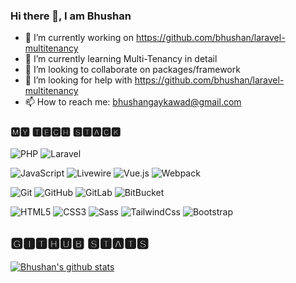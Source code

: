 ### Hi there 👋, I am Bhushan

- 🔭 I’m currently working on https://github.com/bhushan/laravel-multitenancy
- 🌱 I’m currently learning Multi-Tenancy in detail
- 👯 I’m looking to collaborate on packages/framework
- 🤔 I’m looking for help with https://github.com/bhushan/laravel-multitenancy
- 📫 How to reach me: bhushangaykawad@gmail.com

### 🅼🆈 🆃🅴🅲🅷 🆂🆃🅰🅲🅺

![PHP](https://img.shields.io/badge/-PHP-%231572B6?style=flat-square&color=blue&logo=php&logoColor=ffffff)
![Laravel](https://img.shields.io/badge/-Laravel-%231572B6?style=flat-square&color=green&logo=laravel&logoColor=fffff)

![JavaScript](https://img.shields.io/badge/-JavaScript-%23F7DF1C?style=flat-square&logo=javascript&logoColor=000000&labelColor=%23F7DF1C&color=%23FFCE5A)
![Livewire](https://img.shields.io/badge/-Livewire-%231572B6?style=flat-square&color=blueviolet&logo=laravel-livewire&logoColor=ffffff)
![Vue.js](https://img.shields.io/badge/-Vue.js-%232c3e50?style=flat-square&logo=Vue.js)
![Webpack](https://img.shields.io/badge/-Webpack-%232C3A42?style=flat-square&logo=webpack)

![Git](https://img.shields.io/badge/-Git-%23F05032?style=flat-square&logo=git&logoColor=%23ffffff)
![GitHub](https://img.shields.io/badge/-GitHub-%23F05032?style=flat-square&logo=github&logoColor=%23ffffff&color=grey)
![GitLab](https://img.shields.io/badge/-GitLab-%23F05032?style=flat-square&logo=gitlab&logoColor=%23ffffff&color=grey)
![BitBucket](https://img.shields.io/badge/-BitBucket-%23F05032?style=flat-square&logo=bitbucket&logoColor=%23ffffff&color=grey)

![HTML5](https://img.shields.io/badge/-HTML5-%23E44D27?style=flat-square&logo=html5&logoColor=ffffff)
![CSS3](https://img.shields.io/badge/-CSS3-%231572B6?style=flat-square&logo=css3)
![Sass](https://img.shields.io/badge/-Sass-%23CC6699?style=flat-square&logo=sass&logoColor=ffffff)
![TailwindCss](https://img.shields.io/badge/-TailwindCss-%231a202c?style=flat-square&logo=tailwind-css)
![Bootstrap](https://img.shields.io/badge/-Bootstrap-%231a202c?style=flat-square&logo=bootstrap&color=purple)

## 🅶🅸🆃🅷🆄🅱 🆂🆃🅰🆃🆂

[![Bhushan's github stats](https://github-readme-stats.rckstrbhushan.vercel.app/api?username=bhushan&show_icons=true)](https://github.com/bhushan/github-readme-stats)
